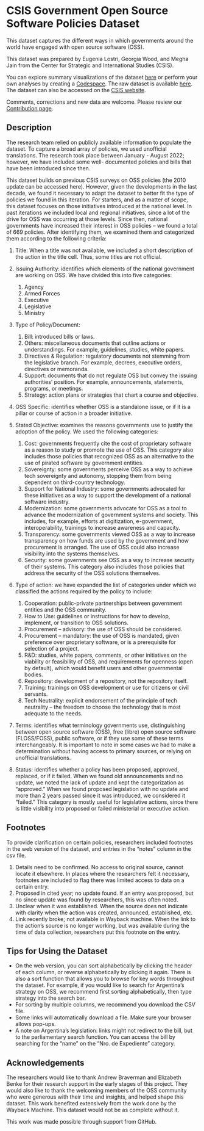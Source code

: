 # CSIS Government Open Source Software Policies Dataset

This dataset captures the different ways in which governments around the world have engaged
with open source software (OSS). 

This dataset was prepared by Eugenia Lostri, Georgia Wood, and Megha Jain from the Center for Strategic and International Studies (CSIS). 

You can explore summary visualizations of the dataset [here](https://reimagined-fortnight-b321a25c.pages.github.io/) or perform your own analyses by creating a [Codespace](https://github.com/codespaces/new?hide_repo_select=true&ref=main&repo=579221324). The raw dataset is available [here](https://github.com/github/government-open-source-policies-test/blob/main/data/OSS.Dataset.-.December.2022.v3.csv). The dataset can also be accessed on the [CSIS website](#holder).

Comments, corrections and new data are welcome. Please review our [Contribution page](./CONTRIBUTING.md).

## Description
The research team relied on publicly available information to
populate the dataset. To capture a broad array of policies, we used unofficial translations. The
research took place between January - August 2022; however, we have included some well-
documented policies and bills that have been introduced since then. 

This dataset builds on previous CSIS surveys on OSS policies (the 2010 update can be accessed
here). However, given the developments in the last decade, we found it necessary to adapt the
dataset to better fit the type of policies we found in this iteration. For starters, and as a matter of
scope, this dataset focuses on those initiatives introduced at the national level. In past iterations
we included local and regional initiatives, since a lot of the drive for OSS was occurring at those
levels. Since then, national governments have increased their interest in OSS policies – we found
a total of 669 policies. After identifying them, we examined them and categorized them
according to the following criteria:
1. Title: When a title was not available, we included a short description of the action in the
title cell. Thus, some titles are not official.
2. Issuing Authority: identifies which elements of the national government are working on
OSS. We have divided this into five categories:
    1. Agency
    2. Armed Forces
    3. Executive
    4. Legislative
    5. Ministry
3. Type of Policy/Document:
    1. Bill: introduced bills or laws.
    2. Others: miscellaneous documents that outline actions or understandings. For
example, guidelines, studies, white papers.
    3. Directives &amp; Regulation: regulatory documents not stemming from the legislative
branch. For example, decrees, executive orders, directives or memoranda.
    4. Support: documents that do not regulate OSS but convey the issuing authorities’
position. For example, announcements, statements, programs, or meetings.
    5. Strategy: action plans or strategies that chart a course and objective.
4. OSS Specific: identifies whether OSS is a standalone issue, or if it is a pillar or course of
action in a broader initiative.
5. Stated Objective: examines the reasons governments use to justify the adoption of the
policy. We used the following categories:
    1. Cost: governments frequently cite the cost of proprietary software as a reason to
study or promote the use of OSS. This category also includes those policies that
recognized OSS as an alternative to the use of pirated software by government
entities.
    2. Sovereignty: some governments perceive OSS as a way to achieve tech
sovereignty and autonomy, stopping them from being dependent on third-country
technology.
    3. Support for National Industry: some governments advocated for these initiatives
as a way to support the development of a national software industry.
    4. Modernization: some governments advocate for OSS as a tool to advance the
modernization of government systems and society. This includes, for example,
efforts at digitization, e-government, interoperability, trainings to increase
awareness and capacity.
    5. Transparency: some governments viewed OSS as a way to increase transparency
on how funds are used by the government and how procurement is arranged. The
use of OSS could also increase visibility into the systems themselves.
    6. Security: some governments see OSS as a way to increase security of their
systems. This category also includes those policies that address the security of the
OSS solutions themselves.
6. Type of action: we have expanded the list of categories under which we classified the
actions required by the policy to include:
    1. Cooperation: public-private partnerships between government entities and the
OSS community.
    2. How to Use: guidelines or instructions for how to develop, implement, or
transition to OSS solutions.
    3. Procurement – advisory: the use of OSS should be considered.
    4. Procurement – mandatory: the use of OSS is mandated, given preference over
proprietary software, or is a prerequisite for selection of a project.
    5. R&amp;D: studies, white papers, comments, or other initiatives on the viability or
feasibility of OSS, and requirements for openness (open by default), which would
benefit users and other governmental bodies.
    6. Repository: development of a repository, not the repository itself.
    7. Training: trainings on OSS development or use for citizens or civil servants.
    8. Tech Neutrality: explicit endorsement of the principle of tech neutrality – the
freedom to choose the technology that is most adequate to the needs.

7. Terms: identifies what terminology governments use, distinguishing between open source
software (OSS), free (libre) open source software (FLOSS/FOSS), public software, or if
they use some of these terms interchangeably. It is important to note in some cases we
had to make a determination without having access to primary sources, or relying on
unofficial translations.

8. Status: identifies whether a policy has been proposed, approved, replaced, or if it failed.
When we found old announcements and no update, we noted the lack of update and kept
the categorization as “approved.” When we found proposed legislation with no update and more than 2 years passed since it was introduced, we considered it “failed.” This
category is mostly useful for legislative actions, since there is little visibility into
proposed or failed ministerial or executive action.

## Footnotes
To provide clarification on certain policies, researchers included footnotes in the web version of
the dataset, and entries in the “notes” column in the csv file.
1. Details need to be confirmed. No access to original source, cannot locate it elsewhere. In
places where the researchers felt it necessary, footnotes are included to flag there was limited
access to data on a certain entry.
2. Proposed in cited year; no update found. If an entry was proposed, but no since update was
found by researchers, this was often noted.
3. Unclear when it was established. When the source does not indicate with clarity when the
action was created, announced, established, etc.
4. Link recently broke; not available in Wayback machine. When the link to the action’s source
is no longer working, but was available during the time of data collection, researchers put this
footnote on the entry.

## Tips for Using the Dataset
- On the web version, you can sort alphabetically by clicking the header of each column, or
reverse alphabetically by clicking it again. There is also a sort function that allows you to
browse for key words throughout the dataset. For example, if you would like to search for
Argentina’s strategy on OSS, we recommend first sorting alphabetically, then type
strategy into the search bar.
- For sorting by multiple columns, we recommend you download the CSV file.
- Some links will automatically download a file. Make sure your browser allows pop-ups.
- A note on Argentina’s legislation: links might not redirect to the bill, but to the
parliamentary search function. You can access the bill by searching for the “name” on the
“Nro. de Expediente” category.

## Acknowledgements
The researchers would like to thank Andrew Braverman and Elizabeth Benke for their research
support in the early stages of this project. They would also like to thank the welcoming members
of the OSS community who were generous with their time and insights, and helped shape this
dataset.
This work benefited extensively from the work done by the Wayback Machine. This dataset
would not be as complete without it.

This work was made possible through support from GitHub.
